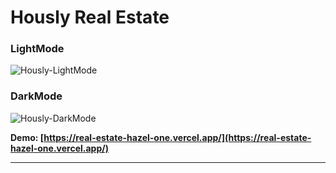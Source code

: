 # Hously Real Estate

### LightMode
![Hously-LightMode](./Hously-Real-Estate-LightMode.png)

### DarkMode
![Hously-DarkMode](./Hously-Real-Estate-DarkMode.png)

**Demo: [https://real-estate-hazel-one.vercel.app/](https://real-estate-hazel-one.vercel.app/)**

---
